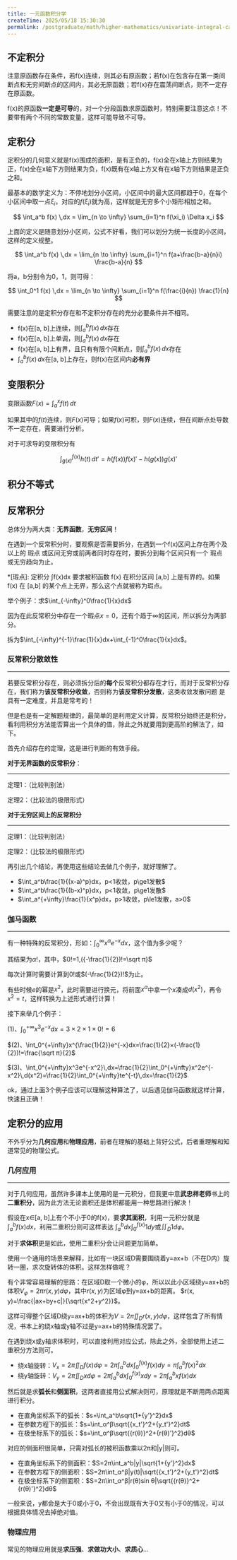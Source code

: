```yaml
---
title: 一元函数积分学
createTime: 2025/05/18 15:30:30
permalink: /postgraduate/math/higher-mathematics/univariate-integral-calculus/
---
```


## 不定积分

注意原函数存在条件，若f(x)连续，则其必有原函数；若f(x)在包含存在第一类间断点和无穷间断点的区间内，其必无原函数；若f(x)存在震荡间断点，则不一定存在原函数。

f(x)的原函数**一定是可导**的，对一个分段函数求原函数时，特别需要注意这点！不要带有两个不同的常数变量，这样可能导致不可导。

## 定积分

定积分的几何意义就是f(x)围成的面积，是有正负的，f(x)全在x轴上方则结果为正，f(x)全在x轴下方则结果为负，f(x)既有在x轴上方又有在x轴下方则结果是正负之和。

最基本的数学定义为：不停地划分小区间，小区间中的最大区间都趋于0，在每个小区间中取一点$\xi_i$，对应的$f(\xi_i)$就为高，这样就是无穷多个小矩形相加之和。

$$ \int_a^b f(x) \,dx = \lim_{n \to \infty} \sum_{i=1}^n f(\xi_i) \Delta x_i $$

上面的定义是随意划分小区间，公式不好看，我们可以划分为统一长度的小区间，这样的定义规整。

$$ \int_a^b f(x) \,dx = \lim_{n \to \infty} \sum_{i=1}^n f(a+\frac{b-a}{n}i) \frac{b-a}{n} $$

将a，b分别令为0，1，则可得：

$$ \int_0^1 f(x) \,dx = \lim_{n \to \infty} \sum_{i=1}^n f(\frac{i}{n}) \frac{1}{n} $$

需要注意的是定积分存在和不定积分存在的充分必要条件并不相同。

- f(x)在[a, b]上连续，则$\int_a^bf(x) \,dx$存在
- f(x)在[a, b]上单调，则$\int_a^bf(x) \,dx$存在
- f(x)在[a, b]上有界，且只有有限个间断点，则$\int_a^bf(x) \,dx$存在
- $\int_a^bf(x) \,dx$在[a, b]上存在，则f(x)在区间内**必有界**

## 变限积分

变限函数$F(x)=\int_a^xf(t)\,dt$

如果其中的$f(t)$连续，则$F(x)$可导；如果$f(x)$可积，则$F(x)$连续，但在间断点处导数不一定存在，需要进行分析。

对于可求导的变限积分有

$${\int_{g(x)}^{f(x)}h(t)\,dt}'=h(f(x)){f(x)}'-h(g(x)){g(x)}'$$

## 积分不等式

## 反常积分

总体分为两大类：**无界函数**，**无穷区间**！

在遇到一个反常积分时，要观察是否需要拆分，在遇到一个f(x)区间上存在两个及以上的 瑕点 或区间无穷或前两者同时存在时，要拆分到每个区间只有一个 瑕点 或无穷趋向为止。

*[瑕点]: 定积分 ∫f(x)dx 要求被积函数 f(x) 在积分区间 [a,b] 上是有界的。如果 f(x) 在 [a,b] 的某个点上无界，那么这个点就被称为瑕点。

举个例子：求$\int_{-\infty}^0\frac{1}{x}dx$

因为在此反常积分中存在一个暇点$x=0$，还有个趋于$\infty$的区间，所以拆分为两部分。

拆为$\int_{-\infty}^{-1}\frac{1}{x}dx+\int_{-1}^0\frac{1}{x}dx$。


### 反常积分散敛性
---

若要反常积分存在，则必须拆分后的**每个**反常积分都存在才行，而对于反常积分存在，我们称为**该反常积分收敛**，否则称为**该反常积分发散**，这类收敛发散问题
是具有一定难度，并且是常考的！

但是也是有一定解题规律的，最简单的是利用定义计算，反常积分始终还是积分，看利用积分方法能否算出一个具体的值，除此之外就要用到更高阶的解法了，如下。

首先介绍存在的定理，这是进行判断的有效手段。

**对于无界函数的反常积分**：

---

定理1：（比较判别法）

定理2：（比较法的极限形式）

**对于无穷区间上的反常积分**

---

定理1：（比较判别法）

定理2：（比较法的极限形式）

再引出几个结论，再使用这些结论去做几个例子，就好理解了。

- $\int_a^b\frac{1}{(x-a)^p}dx，p<1收敛，p\ge1发散$
- $\int_a^b\frac{1}{(b-x)^p}dx，p<1收敛，p\ge1发散$
- $\int_a^{+\infty}\frac{1}{x^p}dx，p>1收敛，p\le1发散，a>0$

### 伽马函数
---

有一种特殊的反常积分，形如：$\int_0^{\infty}x^αe^{-x}dx$，这个值为多少呢？

其结果为$α!$，其中，$0!=1,({-\frac{1}{2})!=\sqrt π}$

每次计算时需要计算到$0!$或$(-\frac{1}{2})!$为止。

有些时候$e$的幂是$x^2$，此时需要进行换元，将前面$x^α$中拿一个$x$凑成$d(x^2)$，再令$x^2=t$，这样转换为上述形式进行计算！

接下来举几个例子：

$(1)、\int_0^{+\infty}x^3e^{-x}dx=3×2×1×0!=6$

$(2)、\int_0^{+\infty}x^{\frac{1}{2}}e^{-x}dx=\frac{1}{2}×(-\frac{1}{2})!=\frac{\sqrt π}{2}$

$(3)、\int_0^{+\infty}x^3e^{-x^2}\,dx=\frac{1}{2}\int_0^{+\infty}x^2e^{-x^2}\,d(x^2)=\frac{1}{2}\int_0^{+\infty}te^{-t}\,dx=\frac{1}{2}$

ok，通过上面3个例子应该可以理解这种算法了，以后遇见伽马函数就这样计算，快速且正确！

## 定积分的应用

不外乎分为**几何应用**和**物理应用**，前者在理解的基础上背好公式，后者重理解和知道常见的物理公式。

### 几何应用
---

对于几何应用，虽然许多课本上使用的是一元积分，但我更中意**武忠祥老师**书上的**二重积分**，因为此方法无论面积还是体积都能用一种思路进行解决！

假设在x∈[a, b]上有个不小于0的f(x)，要**求其面积**，利用一元积分就是$\int_a^bf(x)dx$，利用二重积分则可这样表达
$\int_a^bdx\int_0^{f(x)}1dy$或$\iint_D1dφ$。

对于**求体积**更是如此，使用二重积分会让问题更加简单。

使用一个通用的场景来解释，比如有一块区域D需要围绕着y=ax+b（不在D内）旋转一圈，求次旋转体的体积。这样怎样做呢？

有个非常容易理解的思路：在区域D取一个微小的φ，所以以此小区域绕y=ax+b的体积$V_φ=2πr(x, y)dφ$，其中$r(x, y)$为区域φ到y=ax+b的距离。
$r(x, y)=\frac{|ax+by+c|}{\sqrt{x^2+y^2}}$。

这样可得整个区域D绕y=ax+b的体积为$V=2π\iint_Dr(x, y)dφ$，这样包含了所有情况，书本上的绕x轴或y轴不过是y=ax+b的特殊情况罢了。

在遇到绕x或y轴求体积时，可以直接利用对应公式，除此之外，全部使用上述二重积分方法则可。

- 绕x轴旋转：$V_x=2π\iint_Df(x)dφ=2π\int_a^bdx\int_0^{f(x)}f(x)dy=π\int_a^bf(x)^2dx$
- 绕y轴旋转：$V_y=2π\iint_Dxdφ=2π\int_a^bdx\int_0^{f(x)}xdy=2π\int_a^bxf(x)dx$

然后就是求**弧长**和**侧面积**，这两者直接用公式解决则可，原理就是不断用两点距离进行积分。


- 在直角坐标系下的弧长：$s=\int_a^b\sqrt{1+{y'}^2}dx$ 
- 在参数方程下的弧长：$s=\int_α^β\sqrt{{x_t'}^2+{y_t'}^2}dt$
- 在极坐标系下的弧长：$s=\int_α^β\sqrt{{r(θ)}^2+{r(θ)'}^2}dθ$

对应的侧面积很简单，只需对弧长的被积函数乘以2π和|y|则可。

- 在直角坐标系下的侧面积：$S=2π\int_a^b|y|\sqrt{1+{y'}^2}dx$
- 在参数方程下的侧面积：$S=2π\int_α^β|y(t)|\sqrt{{x_t'}^2+{y_t'}^2}dt$
- 在极坐标系下的侧面积：$S=2π\int_α^β|r(θ)sin θ|\sqrt{{r(θ)}^2+{r(θ)'}^2}dθ$

一般来说，y都会是大于0或小于0，不会出现既有大于0又有小于0的情况，可以根据具体情况去掉绝对值。

### 物理应用

常见的物理应用就是**求压强**、**求做功大小**、**求质心**...
